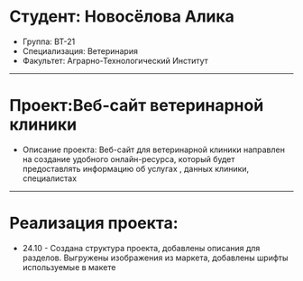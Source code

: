 # Студент: Новосёлова Алика
 - Группа: ВТ-21
 - Специализация: Ветеринария 
 - Факультет: Аграрно-Технологический Институт 
 ---
 # Проект:Веб-сайт ветеринарной клиники
 - Описание проекта: Веб-сайт для ветеринарной клиники направлен на создание удобного онлайн-ресурса, который будет предоставлять информацию об услугах , данных клиники, специалистах
 ---
 # Реализация проекта:
- 24.10 - Создана структура проекта, добавлены описания для разделов. Выгружены изображения из маркета, добавлены шрифты используемые в макете
